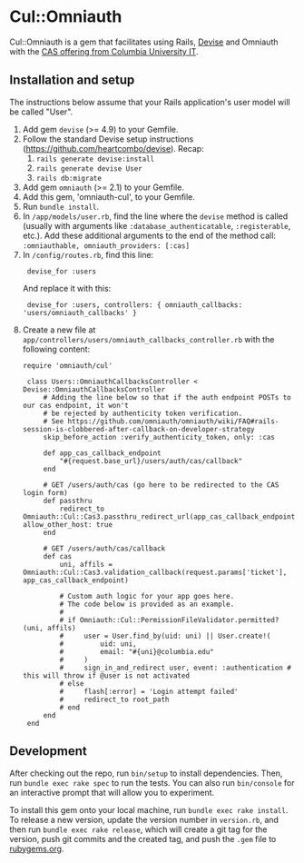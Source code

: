 # Cul::Omniauth

Cul::Omniauth is a gem that facilitates using Rails, [Devise](https://github.com/plataformatec/devise "Devise") and Omniauth with the [CAS offering from Columbia University IT](https://cuit.columbia.edu/cas-authentication "CUIT CAS Documentation").

## Installation and setup

The instructions below assume that your Rails application's user model will be called "User".

1. Add gem `devise` (>= 4.9) to your Gemfile.
2. Follow the standard Devise setup instructions (https://github.com/heartcombo/devise).  Recap:
   1. `rails generate devise:install`
   2. `rails generate devise User`
   3. `rails db:migrate`
3. Add gem `omniauth` (>= 2.1) to your Gemfile.
4. Add this gem, 'omniauth-cul', to your Gemfile.
5. Run `bundle install`.
6. In `/app/models/user.rb`, find the line where the `devise` method is called (usually with arguments like `:database_authenticatable`, `:registerable`, etc.).  Add these additional arguments to the end of the method call: `:omniauthable, omniauth_providers: [:cas]`
7. In `/config/routes.rb`, find this line:
   ```
    devise_for :users
   ```
   And replace it with this:
   ```
    devise_for :users, controllers: { omniauth_callbacks: 'users/omniauth_callbacks' }
   ```
8. Create a new file at `app/controllers/users/omniauth_callbacks_controller.rb` with the following content:
   ```
   require 'omniauth/cul'

    class Users::OmniauthCallbacksController < Devise::OmniauthCallbacksController
        # Adding the line below so that if the auth endpoint POSTs to our cas endpoint, it won't
        # be rejected by authenticity token verification.
        # See https://github.com/omniauth/omniauth/wiki/FAQ#rails-session-is-clobbered-after-callback-on-developer-strategy
        skip_before_action :verify_authenticity_token, only: :cas

        def app_cas_callback_endpoint
            "#{request.base_url}/users/auth/cas/callback"
        end

        # GET /users/auth/cas (go here to be redirected to the CAS login form)
        def passthru
            redirect_to Omniauth::Cul::Cas3.passthru_redirect_url(app_cas_callback_endpoint), allow_other_host: true
        end

        # GET /users/auth/cas/callback
        def cas
            uni, affils = Omniauth::Cul::Cas3.validation_callback(request.params['ticket'], app_cas_callback_endpoint)

            # Custom auth logic for your app goes here.
            # The code below is provided as an example.
            #
            # if Omniauth::Cul::PermissionFileValidator.permitted?(uni, affils)
            #     user = User.find_by(uid: uni) || User.create!(
            #         uid: uni,
            #         email: "#{uni}@columbia.edu"
            #     )
            #     sign_in_and_redirect user, event: :authentication # this will throw if @user is not activated
            # else
            #     flash[:error] = 'Login attempt failed'
            #     redirect_to root_path
            # end
        end
    end
   ```

## Development

After checking out the repo, run `bin/setup` to install dependencies. Then, run `bundle exec rake spec` to run the tests. You can also run `bin/console` for an interactive prompt that will allow you to experiment.

To install this gem onto your local machine, run `bundle exec rake install`. To release a new version, update the version number in `version.rb`, and then run `bundle exec rake release`, which will create a git tag for the version, push git commits and the created tag, and push the `.gem` file to [rubygems.org](https://rubygems.org).
